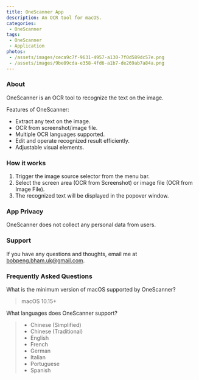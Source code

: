 ```yaml
---
title: OneScanner App
description: An OCR tool for macOS.
categories:
 - OneScanner
tags:
 - OneScanner
 - Application
photos:
 - /assets/images/ceca9c7f-9631-4957-a130-7f0d589dc57e.png
 - /assets/images/9be09cda-e358-4fd6-a1b7-de269ab7a84a.png
---
```


### About

OneScanner is an OCR tool to recognize the text on the image.

Features of OneScanner:

* Extract any text on the image.
* OCR from screenshot/image file.
* Multiple OCR languages supported.
* Edit and operate recognized result efficiently.
* Adjustable visual elements.

### How it works

1. Trigger the image source selector from the menu bar.
2. Select the screen area (OCR from Screenshot) or image file (OCR from Image File).
3. The recognized text will be displayed in the popover window.

### App Privacy

OneScanner does not collect any personal data from users.

### Support

If you have any questions and thoughts, email me at <bobpeng.bham.uk@gmail.com>.

### Frequently Asked Questions

What is the minimum version of macOS supported by OneScanner?

> macOS 10.15+

What languages does OneScanner support?

> - Chinese (Simplified)
> - Chinese (Traditional)
> - English
> - French
> - German
> - Italian
> - Portuguese
> - Spanish